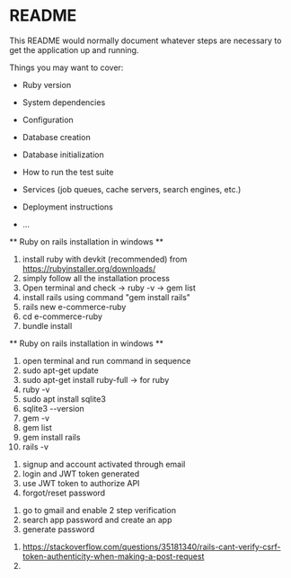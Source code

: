 # README

This README would normally document whatever steps are necessary to get the
application up and running.

Things you may want to cover:

* Ruby version

* System dependencies

* Configuration

* Database creation

* Database initialization

* How to run the test suite

* Services (job queues, cache servers, search engines, etc.)

* Deployment instructions

* ...

** Ruby on rails installation in windows **
1. install ruby with devkit (recommended) from https://rubyinstaller.org/downloads/
2. simply follow all the installation process 
3. Open terminal and check
	-> ruby -v 
	-> gem list 
4. install rails using command "gem install rails" 
5. rails new e-commerce-ruby 
6. cd e-commerce-ruby 
7. bundle install 

** Ruby on rails installation in windows **
1. open terminal and run command in sequence
2. sudo apt-get update
3. sudo apt-get install ruby-full -> for ruby
4. ruby -v
5. sudo apt install sqlite3
6. sqlite3 --version
7. gem -v
8. gem list
9. gem install rails
10. rails -v

<!-- Project Details --> 
1. signup and account activated through email
2. login and JWT token generated
3. use JWT token to authorize API
4. forgot/reset password 

<!-- smtp config setup for sending email -->
1. go to gmail and enable 2 step verification 
2. search app password and create an app
3. generate password 

<!-- challenges -->
1. https://stackoverflow.com/questions/35181340/rails-cant-verify-csrf-token-authenticity-when-making-a-post-request
2. 
